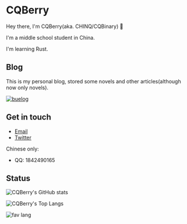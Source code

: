 # CQBerry

Hey there, I'm CQBerry(aka. CHINQ/CQBinary) 👋

I'm a middle school student in China.

I'm learning Rust.

## Blog

This is my personal blog, stored some novels and other articles(although now only novels).

[![buelog](https://github-readme-stats.vercel.app/api/pin/?username=CQBerry&repo=buelog)](https://github.com/CQBerry/buelog)

## Get in touch

- [Email](mailto:cqbery@gmail.com)
- [Twitter](https://twitter.com/CQBerry2)

Chinese only:

- QQ: 1842490165

## Status

![CQBerry's GitHub stats](https://github-readme-stats.vercel.app/api?username=CQBerry&show_icons=true)

![CQBerry's Top Langs](https://github-readme-stats.vercel.app/api/top-langs/?username=CQBerry&layout=compact)

![fav lang](https://img.shields.io/badge/Favorite%20Programming%20Language-TypeScript-blue?style=for-the-badge)
